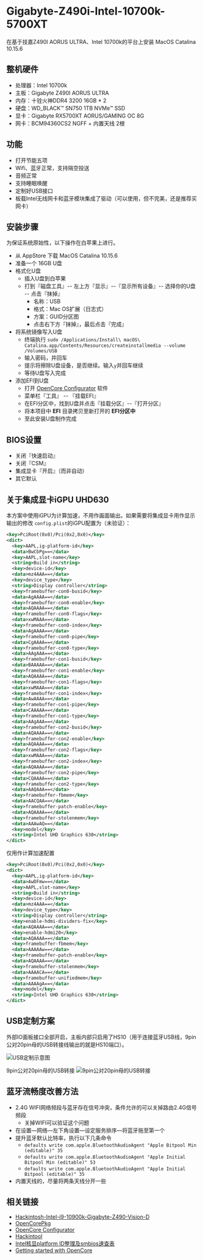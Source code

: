 # Gigabyte-Z490i-Intel-10700k-5700XT

在基于技嘉Z490I AORUS ULTRA、Intel 10700k的平台上安装 MacOS Catalina 10.15.6

## 整机硬件

- 处理器：Intel 10700k
- 主板：Gigabyte Z490I AORUS ULTRA
- 内存：十铨火神DDR4 3200 16GB * 2
- 硬盘：WD_BLACK™ SN750 1TB NVMe™ SSD
- 显卡：Gigabyte RX5700XT AORUS/GAMING OC 8G
- 网卡：BCM94360CS2 NGFF + 内置天线 2根

## 功能

- 打开节能五项
- Wifi、蓝牙正常，支持隔空投送
- 音频正常
- 支持睡眠唤醒
- 定制好USB接口
- 板载Intel无线网卡和蓝牙模块集成了驱动（可以使用，但不完美，还是推荐买网卡）

## 安装步骤

为保证系统原始性，以下操作在白苹果上进行。

- 从 AppStore 下载 MacOS Catalina 10.15.6
- 准备一个 16GB U盘
- 格式化U盘
  - 插入U盘到白苹果
  - 打到『磁盘工具』-- 左上方『显示』--『显示所有设备』-- 选择你的U盘 -- 点击『抹掉』
    - 名称：USB
    - 格式：Mac OS扩展（日志式）
    - 方案：GUID分区图
    - 点击右下方『抹掉』，最后点击『完成』
- 将系统镜像写入U盘
  - 终端执行 `sudo /Applications/Install\ macOS\ Catalina.app/Contents/Resources/createinstallmedia --volume /Volumes/USB`
  - 输入密码，并回车
  - 提示将擦除U盘设备，是否继续。输入`y`并回车继续
  - 等待U盘写入完成
- 添加EFI到U盘
  - 打开 [OpenCore Configurator](https://mackie100projects.altervista.org/) 软件
  - 菜单栏『工具』 -- 『挂载EFI』
  - 在EFI分区中，找到U盘并点击『挂载分区』--『打开分区』
  - 将本项目中 **EFI** 目录拷贝至新打开的 **EFI分区中**
  - 至此安装U盘制作完成

## BIOS设置

- 关闭『快速启动』
- 关闭『CSM』
- 集成显卡『开启』（而非自动）
- 其它默认 

## 关于集成显卡iGPU UHD630

本方案中使用iGPU为计算加速，不用作画面输出。如果需要将集成显卡用作显示输出的修改 `config.plist`的iGPU配置为（未验证）：

```xml
<key>PciRoot(0x0)/Pci(0x2,0x0)</key>
<dict>
  <key>AAPL,ig-platform-id</key>
  <data>BwCbPg==</data>
  <key>AAPL,slot-name</key>
  <string>Build in</string>
  <key>device-id</key>
  <data>mz4AAA==</data>
  <key>device_type</key>
  <string>Display controller</string>
  <key>framebuffer-con0-busid</key>
  <data>AgAAAA==</data>
  <key>framebuffer-con0-enable</key>
  <data>AQAAAA==</data>
  <key>framebuffer-con0-flags</key>
  <data>xwMAAA==</data>
  <key>framebuffer-con0-index</key>
  <data>AgAAAA==</data>
  <key>framebuffer-con0-pipe</key>
  <data>CgAAAA==</data>
  <key>framebuffer-con0-type</key>
  <data>AAgAAA==</data>
  <key>framebuffer-con1-busid</key>
  <data>BAAAAA==</data>
  <key>framebuffer-con1-enable</key>
  <data>AQAAAA==</data>
  <key>framebuffer-con1-flags</key>
  <data>xwMAAA==</data>
  <key>framebuffer-con1-index</key>
  <data>AwAAAA==</data>
  <key>framebuffer-con1-pipe</key>
  <data>CAAAAA==</data>
  <key>framebuffer-con1-type</key>
  <data>AAgAAA==</data>
  <key>framebuffer-con2-busid</key>
  <data>AQAAAA==</data>
  <key>framebuffer-con2-enable</key>
  <data>AQAAAA==</data>
  <key>framebuffer-con2-flags</key>
  <data>xwMAAA==</data>
  <key>framebuffer-con2-index</key>
  <data>AQAAAA==</data>
  <key>framebuffer-con2-pipe</key>
  <data>CQAAAA==</data>
  <key>framebuffer-con2-type</key>
  <data>AAQAAA==</data>
  <key>framebuffer-fbmem</key>
  <data>AACQAA==</data>
  <key>framebuffer-patch-enable</key>
  <data>AQAAAA==</data>
  <key>framebuffer-stolenmem</key>
  <data>AAAwAQ==</data>
  <key>model</key>
  <string>Intel UHD Graphics 630</string>
</dict>
```

仅用作计算加速配置

```xml
<key>PciRoot(0x0)/Pci(0x2,0x0)</key>
<dict>
  <key>AAPL,ig-platform-id</key>
  <data>AwDFmw==</data>
  <key>AAPL,slot-name</key>
  <string>Build in</string>
  <key>device-id</key>
  <data>mz4AAA==</data>
  <key>device_type</key>
  <string>Display controller</string>
  <key>enable-hdmi-dividers-fix</key>
  <data>AQAAAA==</data>
  <key>enable-hdmi20</key>
  <data>AQAAAA==</data>
  <key>framebuffer-fbmem</key>
  <data>AAAAAw==</data>
  <key>framebuffer-patch-enable</key>
  <data>AQAAAA==</data>
  <key>framebuffer-stolenmem</key>
  <data>AAAACA==</data>
  <key>framebuffer-unifiedmem</key>
  <data>AAAAgA==</data>
  <key>model</key>
  <string>Intel UHD Graphics 630</string>
</dict>
```

## USB定制方案

外部IO面板接口全部开启，主板内部只启用了HS10（用于连接蓝牙USB线，9pin公对20pin母的USB转接线输出的就是HS10端口）。

![USB定制示意图](./docs/Z490I.png)

9pin公对20pin母的USB转接
![9pin公对20pin母的USB转接](./docs/USB.png)

## 蓝牙流畅度改善方法

- 2.4G WIFI网络频段与蓝牙存在信号冲突，条件允许的可以关掉路由2.4G信号频段
  - 关掉WIFI可以验证这个问题
- 在设置—网络—左下角设置—设定服务排序—将蓝牙拖至第一个
- 提升蓝牙默认比特率，执行以下几条命令
  - `defaults write com.apple.BluetoothAudioAgent "Apple Bitpool Min (editable)" 35`
  - `defaults write com.apple.BluetoothAudioAgent "Apple Initial Bitpool Min (editable)" 53`
  - `defaults write com.apple.BluetoothAudioAgent "Apple Initial Bitpool (editable)" 35`
- 内置天线的，尽量将两条天线分开一些

## 相关链接

- [Hackintosh-Intel-i9-10900k-Gigabyte-Z490-Vision-D](https://github.com/SchmockLord/Hackintosh-Intel-i9-10900k-Gigabyte-Z490-Vision-D)
- [OpenCorePkg](https://github.com/acidanthera/OpenCorePkg)
- [OpenCore Configurator](https://mackie100projects.altervista.org/)
- [Hackintool](https://github.com/headkaze/Hackintool)
- [Intel核显platform ID整理及smbios速查表](https://blog.daliansky.net/Intel-core-display-platformID-finishing.html)
- [Getting started with OpenCore](https://dortania.github.io/OpenCore-Install-Guide/prerequisites.html)
